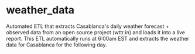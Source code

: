 # weather_data
Automated ETL that extracts Casablanca's daily weather forecast  + observed data from an open source project (wttr.in) and loads it into a live report. This ETL automatically runs at 6:00am EST and extracts the weather data for Casablanca for the following day.
